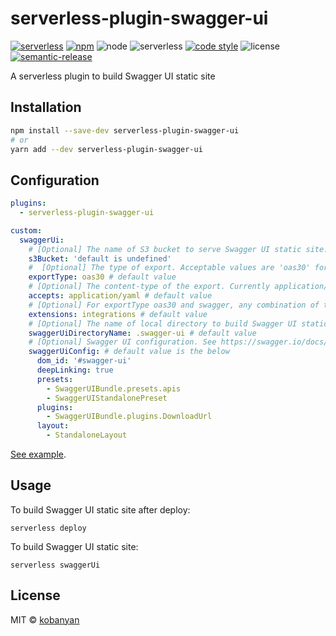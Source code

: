 # serverless-plugin-swagger-ui

[![serverless](http://public.serverless.com/badges/v3.svg)](https://www.serverless.com)
[![npm](https://img.shields.io/npm/v/serverless-plugin-swagger-ui.svg?style=flat-square)](https://www.npmjs.com/package/serverless-plugin-swagger-u)
![node](https://img.shields.io/node/v/serverless-plugin-swagger-ui.svg?style=flat-square)
![serverless](https://img.shields.io/npm/dependency-version/serverless-plugin-swagger-ui/peer/serverless.svg?style=flat-square)
[![code style](https://img.shields.io/badge/code_style-prettier-ff69b4.svg?style=flat-square)](https://github.com/prettier/prettier)
![license](https://img.shields.io/npm/l/serverless-plugin-swagger-ui.svg?style=flat-square)
[![semantic-release](https://img.shields.io/badge/%20%20%F0%9F%93%A6%F0%9F%9A%80-semantic--release-e10079.svg)](https://github.com/semantic-release/semantic-release)

A serverless plugin to build Swagger UI static site

## Installation

```sh
npm install --save-dev serverless-plugin-swagger-ui
# or
yarn add --dev serverless-plugin-swagger-ui
```

## Configuration

```yaml
plugins:
  - serverless-plugin-swagger-ui

custom:
  swaggerUi:
    # [Optional] The name of S3 bucket to serve Swagger UI static site. If you set the S3 bucket name, this plugin will upload documentation files to the S3 bucket.
    s3Bucket: 'default is undefined'
    #  [Optional] The type of export. Acceptable values are 'oas30' for OpenAPI 3.0.x and 'swagger' for Swagger/OpenAPI 2.0.
    exportType: oas30 # default value
    # [Optional] The content-type of the export. Currently application/json and application/yaml are supported for exportType of oas30 and swagger.
    accepts: application/yaml # default value
    # [Optional] For exportType oas30 and swagger, any combination of the following parameters are supported: extensions='integrations' or extensions='apigateway' will export the API with x-amazon-apigateway-integration extensions. extensions='authorizers' will export the API with x-amazon-apigateway-authorizer extensions. postman will export the API with Postman extensions, allowing for import to the Postman tool.
    extensions: integrations # default value
    # [Optional] The name of local directory to build Swagger UI static site
    swaggerUiDirectoryName: .swagger-ui # default value
    # [Optional] Swagger UI configuration. See https://swagger.io/docs/open-source-tools/swagger-ui/usage/configuration/ . 'configUrl' will be ignored.
    swaggerUiConfig: # default value is the below
      dom_id: '#swagger-ui'
      deepLinking: true
      presets:
        - SwaggerUIBundle.presets.apis
        - SwaggerUIStandalonePreset
      plugins:
        - SwaggerUIBundle.plugins.DownloadUrl
      layout:
        - StandaloneLayout
```

[See example](https://github.com/kobanyan/serverless-plugin-swagger-ui/tree/master/example).

## Usage

To build Swagger UI static site after deploy:

`serverless deploy`

To build Swagger UI static site:

`serverless swaggerUi`

## License

MIT © [kobanyan](https://github.com/kobanyan)
